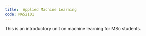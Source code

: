 ```yaml
---
title:  Applied Machine Learning
code: MA52101
---
```

This is an introductory unit on machine learning for MSc students. 
